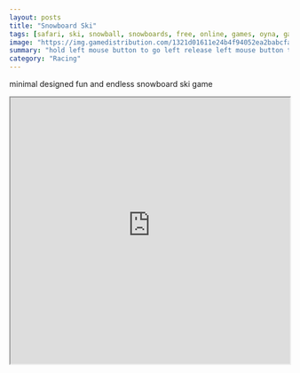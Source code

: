 ```yaml
---
layout: posts
title: "Snowboard Ski"
tags: [safari, ski, snowball, snowboards, free, online, games, oyna, game, free, games, play, play, games]
image: "https://img.gamedistribution.com/1321d01611e24b4f94052ea2babcfa2f-512x384.jpeg"
summary: "hold left mouse button to go left release left mouse button to go right left mouse button space key touch  free online games oyna game free games play play games"
category: "Racing"
---
```


minimal designed fun and endless snowboard ski game

<iframe width="100%" height="480px;" src="https://html5.gamedistribution.com/1321d01611e24b4f94052ea2babcfa2f/"></iframe>